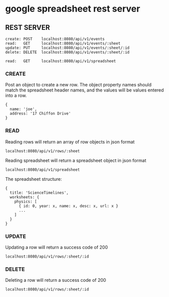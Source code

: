 
# google spreadsheet rest server


## REST SERVER

    create: POST    localhost:8080/api/v1/events
    read:   GET     localhost:8080/api/v1/events/:sheet
    update: PUT     localhost:8080/api/v1/events/:sheet/:id
    delete: DELETE  localhost:8080/api/v1/events/:sheet/:id

    read:   GET     localhost:8080/api/v1/spreadsheet



### CREATE

Post an object to create a new row. The object property names should match the spreadsheet header names, and the values will be values entered into a row.

    {
      name: 'joe',
      address: '17 Chiffon Drive'
    }

### READ

Reading rows will return an array of row objects in json format

    localhost:8080/api/v1/rows/:sheet


Reading spreadsheet will return a spreadsheet object in json format

    localhost:8080/api/v1/spreadsheet

The spreadsheet structure:

    {
      title: 'ScienceTimelines',
      worksheets: {
        physics: [
          { id: 0, year: x, name: x, desc: x, url: x }
          ...
        ]
      }
    }


### UPDATE

Updating a row will return a success code of 200

    localhost:8080/api/v1/rows/:sheet/:id


### DELETE

Deleting a row will return a success code of 200

    localhost:8080/api/v1/rows/:sheet/:id
